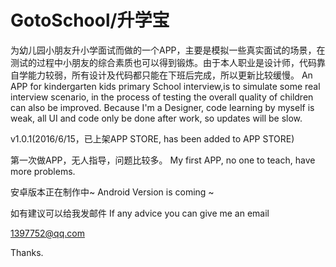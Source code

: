 # GotoSchool/升学宝

为幼儿园小朋友升小学面试而做的一个APP，主要是模拟一些真实面试的场景，在测试的过程中小朋友的综合素质也可以得到锻炼。由于本人职业是设计师，代码靠自学能力较弱，所有设计及代码都只能在下班后完成，所以更新比较缓慢。
An APP for kindergarten kids primary School interview,is to simulate some real interview scenario, in the process of testing the overall quality of children can also be improved. Because I'm a Designer, code learning by myself is weak, all UI and code only be done after work, so updates will be slow.


v1.0.1(2016/6/15，已上架APP STORE, has been added to APP STORE)

第一次做APP，无人指导，问题比较多。
My first APP, no one to teach, have more problems.


安卓版本正在制作中~
Android Version is coming ~








如有建议可以给我发邮件
If any advice you can give me an email

1397752@qq.com

Thanks.

